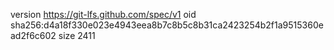 version https://git-lfs.github.com/spec/v1
oid sha256:d4a18f330e023e4943eea8b7c8b5c8b31ca2423254b2f1a9515360ead2f6c602
size 2411
